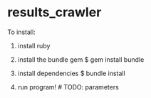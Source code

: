 # results_crawler



To install:

1. install ruby

2. install the bundle gem
$ gem install bundle

3. install dependencies
$ bundle install

4. run program!  # TODO: parameters
